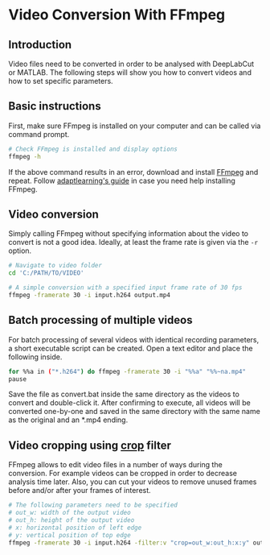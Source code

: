 # Video Conversion With FFmpeg

## Introduction
Video files need to be converted in order to be analysed with DeepLabCut or MATLAB. The following steps will show you how to convert videos and how to set specific parameters.

## Basic instructions
First, make sure FFmpeg is installed on your computer and can be called via command prompt.

```bash
# Check FFmpeg is installed and display options
ffmpeg -h
```

If the above command results in an error, download and install [FFmpeg](https://www.ffmpeg.org/) and repeat. Follow [adaptlearning's guide](https://github.com/adaptlearning/adapt_authoring/wiki/Installing-FFmpeg) in case you need help installing FFmpeg.

## Video conversion
Simply calling FFmpeg without specifying information about the video to convert is not a good idea. Ideally, at least the frame rate is given via the `-r` option.

```bash
# Navigate to video folder
cd 'C:/PATH/TO/VIDEO'

# A simple conversion with a specified input frame rate of 30 fps
ffmpeg -framerate 30 -i input.h264 output.mp4
```

## Batch processing of multiple videos
For batch processing of several videos with identical recording parameters, a short executable script can be created. Open a text editor and place the following inside.

```bash
for %%a in ("*.h264") do ffmpeg -framerate 30 -i "%%a" "%%~na.mp4"
pause
```

Save the file as convert.bat inside the same directory as the videos to convert and double-click it. After confirming to execute, all videos will be converted one-by-one and saved in the same directory with the same name as the original and an *.mp4 ending.

## Video cropping using [crop](https://ffmpeg.org/ffmpeg-filters.html#crop) filter
FFmpeg allows to edit video files in a number of ways during the conversion. For example videos can be cropped in order to decrease analysis time later. Also, you can cut your videos to remove unused frames before and/or after your frames of interest.

```bash
# The following parameters need to be specified
# out_w: width of the output video
# out_h: height of the output video
# x: horizontal position of left edge
# y: vertical position of top edge
ffmpeg -framerate 30 -i input.h264 -filter:v "crop=out_w:out_h:x:y" output.mp4
```
